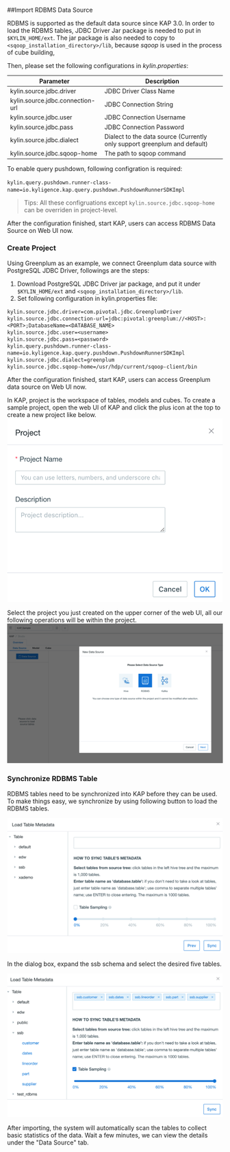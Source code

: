 ##Import RDBMS Data Source

RDBMS is supported as the default data source since KAP 3.0. In order to load the RDBMS tables, JDBC Driver Jar package is needed to put in  `$KYLIN_HOME/ext`.  The jar package is also needed to copy to `<sqoop_installation_directory>/lib`, because *sqoop* is used in the process of cube building,

Then, please set the following configurations in *kylin.properties*:

| Parameter                        | Description                                                  |
| -------------------------------- | ------------------------------------------------------------ |
| kylin.source.jdbc.driver         | JDBC Driver Class Name                                       |
| kylin.source.jdbc.connection-url | JDBC Connection String                                       |
| kylin.source.jdbc.user           | JDBC Connection Username                                     |
| kylin.source.jdbc.pass           | JDBC Connection Password                                     |
| kylin.source.jdbc.dialect        | Dialect to the data source (Currently only support greenplum and default) |
| kylin.source.jdbc.sqoop-home     | The path to sqoop command                                    |

To enable query pushdown, following configration is required:

`kylin.query.pushdown.runner-class-name=io.kyligence.kap.query.pushdown.PushdownRunnerSDKImpl`

> Tips: All these configruations except `kylin.source.jdbc.sqoop-home` can be overriden in project-level.

After the configuration finished, start KAP, users can access RDBMS Data Source on Web UI now.

### Create Project

Using Greenplum as an example, we connect Greenplum data source with PostgreSQL JDBC Driver, followings are the steps:

1. Download PostgreSQL JDBC Driver jar package, and put it under `$KYLIN_HOME/ext` and `<sqoop_installation_directory>/lib`.
2. Set following configuration in kylin.properties file:

```
kylin.source.jdbc.driver=com.pivotal.jdbc.GreenplumDriver
kylin.source.jdbc.connection-url=jdbc:pivotal:greenplum://<HOST>:<PORT>;DatabaseName=<DATABASE_NAME>
kylin.source.jdbc.user=<username>
kylin.source.jdbc.pass=<password>
kylin.query.pushdown.runner-class-name=io.kyligence.kap.query.pushdown.PushdownRunnerSDKImpl
kylin.source.jdbc.dialect=greenplum
kylin.source.jdbc.sqoop-home=/usr/hdp/current/sqoop-client/bin
```

After the configuration finished, start KAP, users can access Greenplum data source on Web UI now.

In KAP, project is the workspace of tables, models and cubes. To create a sample project, open the web UI of KAP and click the plus icon at the top to create a new project like below.![create project](images/rdbms_import.en.png)



Select the project you just created on the upper corner of the web UI, all our following operations will be within the project.![select data source](images/rdbms_import2.en.png)



### Synchronize RDBMS Table

RDBMS tables need to be synchronized into KAP before they can be used. To make things easy, we synchronize by using following button to load the RDBMS tables.

![synchronize table's metadata](images/rdbms_import3.en.png)

In the dialog box, expand the ssb schema and select the desired five tables.

![table sampling](images/rdbms_import4.en.png)

After importing, the system will automatically scan the tables to collect basic statistics of the data. Wait a few minutes, we can view the details under the "Data Source" tab.